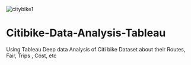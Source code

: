 ![citybike1](https://user-images.githubusercontent.com/61107453/131825583-2b021a45-855f-4941-8095-fc97b3737246.gif)
# Citibike-Data-Analysis-Tableau
Using Tableau Deep data Analysis of Citi bike Dataset about their Routes, Fair, Trips , Cost, etc
